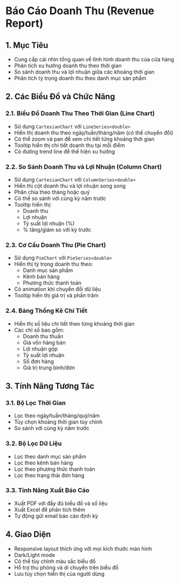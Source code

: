 # Báo Cáo Doanh Thu (Revenue Report)

## 1. Mục Tiêu
- Cung cấp cái nhìn tổng quan về tình hình doanh thu của cửa hàng
- Phân tích xu hướng doanh thu theo thời gian
- So sánh doanh thu và lợi nhuận giữa các khoảng thời gian
- Phân tích tỷ trọng doanh thu theo danh mục sản phẩm

## 2. Các Biểu Đồ và Chức Năng

### 2.1. Biểu Đồ Doanh Thu Theo Thời Gian (Line Chart)
- Sử dụng `CartesianChart` với `LineSeries<double>`
- Hiển thị doanh thu theo ngày/tuần/tháng/năm (có thể chuyển đổi)
- Có thể zoom và pan để xem chi tiết từng khoảng thời gian
- Tooltip hiển thị chi tiết doanh thu tại mỗi điểm
- Có đường trend line để thể hiện xu hướng

### 2.2. So Sánh Doanh Thu và Lợi Nhuận (Column Chart)
- Sử dụng `CartesianChart` với `ColumnSeries<double>`
- Hiển thị cột doanh thu và lợi nhuận song song
- Phân chia theo tháng hoặc quý
- Có thể so sánh với cùng kỳ năm trước
- Tooltip hiển thị:
  + Doanh thu
  + Lợi nhuận
  + Tỷ suất lợi nhuận (%)
  + % tăng/giảm so với kỳ trước

### 2.3. Cơ Cấu Doanh Thu (Pie Chart)
- Sử dụng `PieChart` với `PieSeries<double>`
- Hiển thị tỷ trọng doanh thu theo:
  + Danh mục sản phẩm
  + Kênh bán hàng
  + Phương thức thanh toán
- Có animation khi chuyển đổi dữ liệu
- Tooltip hiển thị giá trị và phần trăm

### 2.4. Bảng Thống Kê Chi Tiết
- Hiển thị số liệu chi tiết theo từng khoảng thời gian
- Các chỉ số bao gồm:
  + Doanh thu thuần
  + Giá vốn hàng bán
  + Lợi nhuận gộp
  + Tỷ suất lợi nhuận
  + Số đơn hàng
  + Giá trị trung bình/đơn

## 3. Tính Năng Tương Tác

### 3.1. Bộ Lọc Thời Gian
- Lọc theo ngày/tuần/tháng/quý/năm
- Tùy chọn khoảng thời gian tùy chỉnh
- So sánh với cùng kỳ năm trước

### 3.2. Bộ Lọc Dữ Liệu
- Lọc theo danh mục sản phẩm
- Lọc theo kênh bán hàng
- Lọc theo phương thức thanh toán
- Lọc theo trạng thái đơn hàng

### 3.3. Tính Năng Xuất Báo Cáo
- Xuất PDF với đầy đủ biểu đồ và số liệu
- Xuất Excel để phân tích thêm
- Tự động gửi email báo cáo định kỳ

## 4. Giao Diện
- Responsive layout thích ứng với mọi kích thước màn hình
- Dark/Light mode
- Có thể tùy chỉnh màu sắc biểu đồ
- Hỗ trợ thu phóng và di chuyển trên biểu đồ
- Lưu tùy chọn hiển thị của người dùng 